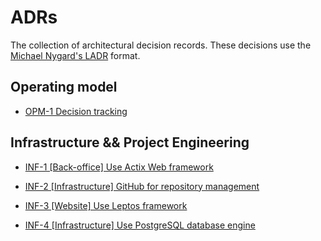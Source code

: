 # ADRs

The collection of architectural decision records. These decisions use the
[Michael Nygard's LADR](http://thinkrelevance.com/blog/2011/11/15/documenting-architecture-decisions) format.

## Operating model

- [OPM-1 Decision tracking](https://github.com/Tiagocode-com/ADRs/blob/main/decisions/OPM-1-Decision-tracking.md)

## Infrastructure && Project Engineering

- [INF-1 [Back-office] Use Actix Web framework](https://github.com/Tiagocode-com/ADRs/blob/main/decisions/INF-1-back-office-use-actix-web.md)

- [INF-2 [Infrastructure] GitHub for repository management](https://github.com/Tiagocode-com/ADRs/blob/main/decisions/INF-2-github-for-repository-management.md)

- [INF-3 [Website] Use Leptos framework](https://github.com/Tiagocode-com/ADRs/blob/main/decisions/INF-3-website-use-leptos-rs.md)


- [INF-4 [Infrastructure] Use PostgreSQL database engine](https://github.com/Tiagocode-com/ADRs/blob/main/decisions/INF-4-infrastructure-use-postgresql-database-engine.md)
